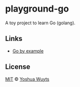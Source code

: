 # playground-go
A toy project to learn Go (golang).

## Links
- [Go by example](http://gobyexample.com)

## License
[MIT](https://tldrlegal.com/license/mit-license) ©
[Yoshua Wuyts](yoshuawuyts.com)
